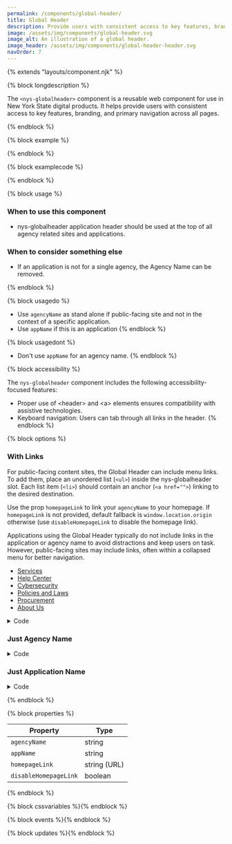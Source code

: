 ```yaml
---
permalink: /components/global-header/
title: Global Header
description: Provide users with consistent access to key features, branding, and primary navigation across all pages.
image: /assets/img/components/global-header.svg
image_alt: An illustration of a global header.
image_header: /assets/img/components/global-header-header.svg
navOrder: 7
---
```


{% extends "layouts/component.njk" %}


{% block longdescription %}

The <code class="language-js">&lt;nys-globalheader&gt;</code> component is a reusable web component for use in New York State digital products. It helps provide users with consistent access to key features, branding, and primary navigation across all pages.

{% endblock %}

{% block example %}

<nys-globalheader appName="User Registration Form" agencyName="Office of Information Technology Services">
</nys-globalheader>
{% endblock %}

{% block examplecode %}

<nys-globalheader appName="User Registration Form" agencyName="Office of Information Technology Services">
</nys-globalheader>
{% endblock %}

{% block usage %}

### When to use this component
 - nys-globalheader application header should be used at the top of all agency related sites and applications.
 ### When to consider something else
 - If an application is not for a single agency, the Agency Name can be removed.

{% endblock %}

{% block usagedo %}

 - Use `agencyName` as stand alone if public-facing site and not in the context of a specific application.
 - Use `appName` if this is an application
{% endblock %}

{% block usagedont %}

  - Don't use `appName` for an agency name.
{% endblock %}

{% block accessibility %}

The <code class="language-js">nys-globalheader</code> component includes the following accessibility-focused features:

 - Proper use of &lt;header&gt; and &lt;a&gt; elements ensures compatibility with assistive technologies.
 - Keyboard navigation: Users can tab through all links in the header.
{% endblock %}

{% block options %}

### With Links

For public-facing content sites, the Global Header can include menu links. To add them, place an unordered list (`<ul>`) inside the nys-globalheader slot. Each list item (`<li>`) should contain an anchor (`<a href="">`) linking to the desired destination.

Use the prop `homepageLink` to link your `agencyName` to your homepage. If `homepageLink` is not provided, default fallback is `window.location.origin` otherwise (use `disableHomepageLink` to disable the homepage link).

<nys-icon name="info"></nys-icon> Applications using the Global Header typically do not include links in the application or agency name to avoid distractions and keep users on task. However, public-facing sites may include links, often within a collapsed menu for better navigation.

<nys-globalheader homepageLink="https://ny.gov" agencyName="Office of Information Technology Services">
  <ul>
    <li><a href="https://its.ny.gov/services">Services</a></li>
    <li><a href="https://its.ny.gov/get-help">Help Center</a></li>
    <li><a href="https://its.ny.gov/cybersecurity">Cybersecurity</a></li>
    <li><a href="https://its.ny.gov/policies">Policies and Laws</a></li>
    <li><a href="https://its.ny.gov/procurement">Procurement</a></li>
    <li><a href="https://its.ny.gov/about-us">About Us</a></li>
  </ul>
</nys-globalheader>

<details>
  <summary>Code</summary>

```html
<nys-globalheader homepageLink="https://ny.gov" agencyName="Office of Information Technology Services">
  <ul>
    <li><a href="https://its.ny.gov/services">Services</a></li>
    <li><a href="https://its.ny.gov/get-help">Help Center</a></li>
    <li><a href="https://its.ny.gov/cybersecurity">Cybersecurity</a></li>
    <li><a href="https://its.ny.gov/policies">Policies and Laws</a></li>
    <li><a href="https://its.ny.gov/procurement">Procurement</a></li>
    <li><a href="https://its.ny.gov/about-us">About Us</a></li>
  </ul>
</nys-globalheader>
```

</details>

### Just Agency Name

<nys-globalheader disableHomepageLink agencyName="Office of Information Technology Services">
</nys-globalheader>

<details>
  <summary>Code</summary>

```html
<nys-globalheader disableHomepageLink agencyName="Office of Information Technology Services">
</nys-globalheader>
```

</details>

### Just Application Name

<nys-globalheader disableHomepageLink appName="NYS Employee Portal">
</nys-globalheader>

<details>
  <summary>Code</summary>

```html
<nys-globalheader disableHomepageLink appName="NYS Employee Portal">
</nys-globalheader>
```

</details>


{% endblock %}

{% block properties %}

<table>
  <thead>
    <tr>
      <th>Property</th>
      <th>Type</th>
    </tr>
  </thead>
  <tbody>
    <tr>
      <td><code>agencyName</code></td>
      <td>string</td>
    </tr>
    <tr>
      <td><code>appName</code></td>
      <td>string</td>
    </tr>
    <tr>
      <td><code>homepageLink</code></td>
      <td>string (URL)</td>
    </tr>
    <tr>
      <td><code>disableHomepageLink</code></td>
      <td>boolean</td>
    </tr>
  </tbody>
</table>

{% endblock %}

{% block cssvariables %}{% endblock %}

{% block events %}{% endblock %}

{% block updates %}{% endblock %}
